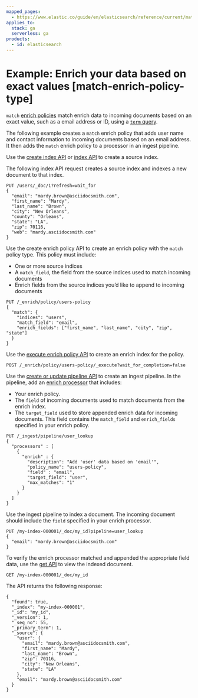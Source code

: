 ```yaml
---
mapped_pages:
  - https://www.elastic.co/guide/en/elasticsearch/reference/current/match-enrich-policy-type.html
applies_to:
  stack: ga
  serverless: ga
products:
  - id: elasticsearch
---
```


# Example: Enrich your data based on exact values [match-enrich-policy-type]

`match` [enrich policies](data-enrichment.md#enrich-policy) match enrich data to incoming documents based on an exact value, such as a email address or ID, using a [`term` query](elasticsearch://reference/query-languages/query-dsl/query-dsl-term-query.md).

The following example creates a `match` enrich policy that adds user name and contact information to incoming documents based on an email address. It then adds the `match` enrich policy to a processor in an ingest pipeline.

Use the [create index API](https://www.elastic.co/docs/api/doc/elasticsearch/operation/operation-indices-create) or [index API](https://www.elastic.co/docs/api/doc/elasticsearch/operation/operation-create) to create a source index.

The following index API request creates a source index and indexes a new document to that index.

```console
PUT /users/_doc/1?refresh=wait_for
{
  "email": "mardy.brown@asciidocsmith.com",
  "first_name": "Mardy",
  "last_name": "Brown",
  "city": "New Orleans",
  "county": "Orleans",
  "state": "LA",
  "zip": 70116,
  "web": "mardy.asciidocsmith.com"
}
```

Use the create enrich policy API to create an enrich policy with the `match` policy type. This policy must include:

* One or more source indices
* A `match_field`, the field from the source indices used to match incoming documents
* Enrich fields from the source indices you’d like to append to incoming documents

```console
PUT /_enrich/policy/users-policy
{
  "match": {
    "indices": "users",
    "match_field": "email",
    "enrich_fields": ["first_name", "last_name", "city", "zip", "state"]
  }
}
```

Use the [execute enrich policy API](https://www.elastic.co/docs/api/doc/elasticsearch/operation/operation-enrich-execute-policy) to create an enrich index for the policy.

```console
POST /_enrich/policy/users-policy/_execute?wait_for_completion=false
```

Use the [create or update pipeline API](https://www.elastic.co/docs/api/doc/elasticsearch/operation/operation-ingest-put-pipeline) to create an ingest pipeline. In the pipeline, add an [enrich processor](elasticsearch://reference/enrich-processor/enrich-processor.md) that includes:

* Your enrich policy.
* The `field` of incoming documents used to match documents from the enrich index.
* The `target_field` used to store appended enrich data for incoming documents. This field contains the `match_field` and `enrich_fields` specified in your enrich policy.

```console
PUT /_ingest/pipeline/user_lookup
{
  "processors" : [
    {
      "enrich" : {
        "description": "Add 'user' data based on 'email'",
        "policy_name": "users-policy",
        "field" : "email",
        "target_field": "user",
        "max_matches": "1"
      }
    }
  ]
}
```

Use the ingest pipeline to index a document. The incoming document should include the `field` specified in your enrich processor.

```console
PUT /my-index-000001/_doc/my_id?pipeline=user_lookup
{
  "email": "mardy.brown@asciidocsmith.com"
}
```

To verify the enrich processor matched and appended the appropriate field data, use the [get API](https://www.elastic.co/docs/api/doc/elasticsearch/operation/operation-get) to view the indexed document.

```console
GET /my-index-000001/_doc/my_id
```

The API returns the following response:

```console-result
{
  "found": true,
  "_index": "my-index-000001",
  "_id": "my_id",
  "_version": 1,
  "_seq_no": 55,
  "_primary_term": 1,
  "_source": {
    "user": {
      "email": "mardy.brown@asciidocsmith.com",
      "first_name": "Mardy",
      "last_name": "Brown",
      "zip": 70116,
      "city": "New Orleans",
      "state": "LA"
    },
    "email": "mardy.brown@asciidocsmith.com"
  }
}
```

